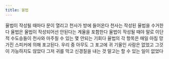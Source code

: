 ```yaml
---
title: 율법
---
```

율법이 작성될 때마다
문이 열리고 천사가 방에 들어온다
천사는 작성된 율법을 수거한다
율법은 율법이 작성되어선 안된다는
계율을 포함한다 율법이 작성될
때야 말로 이단적 수도승들이 천사와
마주칠 수 있는 몇 안되는 기회다
율법의 각 항목은 매일 아침 망가진 스피커에
의해 포고된다. 우리 중 아무도 그 포고에
귀 기울인 사람은 없었고 그것이 가능하지도
않았다 그저 귀를 막고 신경질을 내는
것 말고는 할 수 있는 일이 없었다
